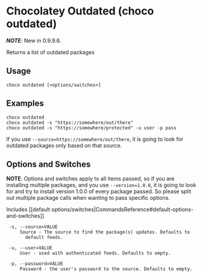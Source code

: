 # Chocolatey Outdated (choco outdated)
***NOTE***: New in 0.9.9.6.

Returns a list of outdated packages

## Usage

    choco outdated [<options/switches>]

## Examples

    choco outdated
    choco outdated -s "https://somewhere/out/there"
    choco outdated -s "https://somewhere/protected" -u user -p pass

If you use `--source=https://somewhere/out/there`, it is going to look for outdated packages only based on that source.

## Options and Switches

**NOTE**: Options and switches apply to all items passed, so if you are installing multiple packages, and you use `--version=1.0.0`, it is going to look for and try to install version 1.0.0 of every package passed. So please split out multiple package calls when wanting to pass specific options.

Includes [[default options/switches|CommandsReference#default-options-and-switches]]

```
 -s, --source=VALUE
     Source - The source to find the package(s) updates. Defaults to
       default feeds.

 -u, --user=VALUE
     User - used with authenticated feeds. Defaults to empty.

 -p, --password=VALUE
     Password - the user's password to the source. Defaults to empty.
```